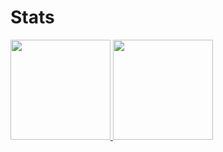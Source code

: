 # Stats
<div>
  <a href="https://github.com/macielbombonato">
    <img height="160em" src="https://github-readme-stats.vercel.app/api?username=macielbombonato&show_icons=true&include_all_commits=true&count_private=true&theme=transparent" / >
    <img height="160em" src="https://github-readme-stats.vercel.app/api/top-langs/?username=macielbombonato&layout=compact&langs_count=10&theme=transparent" / >
  </a>
</div>
